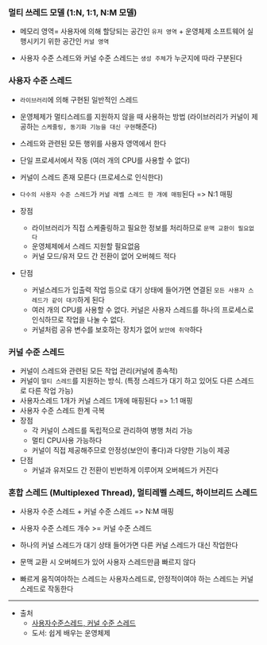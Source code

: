### 멀티 쓰레드 모델 (1:N, 1:1, N:M 모델)

- 메모리 영역= 사용자에 의해 할당되는 공간인 `유저 영역` + 운영체제 소프트웨어 실행시키기 위한 공간인 `커널 영역`

- 사용자 수준 스레드와 커널 수준 스레드는 `생성 주체`가 누군지에 따라 구분된다

### 사용자 수준 스레드

- `라이브러리`에 의해 구현된 일반적인 스레드
- 운영체제가 멀티스레드를 지원하지 않을 때 사용하는 방법
  (라이브러리가 커널이 제공하는 `스케줄링, 동기화 기능을 대신 구현`해준다)
- 스레드와 관련된 모든 행위를 사용자 영역에서 한다

- 단일 프로세서에서 작동 (여러 개의 CPU를 사용할 수 없다)
- 커널이 스레드 존재 모른다 (프로세스로 인식한다)
- `다수의 사용자 수준 스레드`가 `커널 레벨 스레드 한 개에 매핑`된다 => N:1 매핑

- 장점
  - 라이브러리가 직접 스케줄링하고 필요한 정보를 처리하므로 `문맥 교환이 필요없다`
  - 운영체제에서 스레드 지원할 필요없음
  - 커널 모드/유저 모드 간 전환이 없어 오버헤드 적다
- 단점
  - 커널스레드가 입출력 작업 등으로 대기 상태에 들어가면 연결된 `모든 사용자 스레드가 같이 대기`하게 된다
  - 여러 개의 CPU를 사용할 수 없다. 커널은 사용자 스레드를 하나의 프로세스로 인식하므로 작업을 나눌 수 없다.
  - 커널처럼 공유 변수를 보호하는 장치가 없어 `보안에 취약`하다

### 커널 수준 스레드

- 커널이 스레드와 관련된 모든 작업 관리(커널에 종속적)
- 커널이 `멀티 스레드`를 지원하는 방식.
  (특정 스레드가 대기 하고 있어도 다른 스레드로 다른 작업 가능)
- 사용자스레드 1개가 커널 스레드 1개에 매핑된다 => 1:1 매핑
- 사용자 수준 스레드 한계 극복
- 장점
  - 각 커널이 스레드를 독립적으로 관리하여 병행 처리 가능
  - 멀티 CPU사용 가능하다
  - 커널이 직접 제공해주므로 안정성(보안이 좋다)과 다양한 기능이 제공
- 단점
  - 커널과 유저모드 간 전환이 빈번하게 이루어져 오버헤드가 커진다

### 혼합 스레드 (Multiplexed Thread), 멀티레벨 스레드, 하이브리드 스레드

- 사용자 수준 스레드 + 커널 수준 스레드 => N:M 매핑
- 사용자 수준 스레드 개수 >= 커널 수준 스레드

- 하나의 커널 스레드가 대기 상태 들어가면 다른 커널 스레드가 대신 작업한다
- 문맥 교환 시 오버헤드가 있어 사용자 스레드만큼 빠르지 않다
- 빠르게 움직여야하는 스레드는 사용자스레드로, 안정적이여야 하는 스레드는 커널 스레드로 작동한다

---

- 출처
  - [사용자수준스레드, 커널 수준 스레드](<https://sujinhope.github.io/2019/12/19/CS-%EC%9A%B4%EC%98%81%EC%B2%B4%EC%A0%9C(OS)-%EB%A9%B4%EC%A0%91-%EC%A7%88%EB%AC%B8(%EA%B8%B0%EC%88%A0%EB%A9%B4%EC%A0%91-%EB%8C%80%EB%B9%84).html#title2>)
  - 도서: 쉽게 배우는 운영체제
